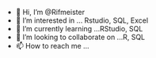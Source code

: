 - 👋 Hi, I’m @Rifmeister
- 👀 I’m interested in ... Rstudio, SQL, Excel
- 🌱 I’m currently learning ...RStudio, SQL
- 💞️ I’m looking to collaborate on ...R, SQL
- 📫 How to reach me ...

<!---
Rifmeister/Rifmeister is a ✨ special ✨ repository because its `README.md` (this file) appears on your GitHub profile.
You can click the Preview link to take a look at your changes.
--->
